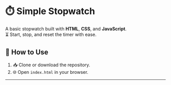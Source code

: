 # ⏱️ Simple Stopwatch

A basic stopwatch built with **HTML**, **CSS**, and **JavaScript**.  
⏳ Start, stop, and reset the timer with ease.

## 🚀 How to Use
1. 📥 Clone or download the repository.
2. 🌐 Open `index.html` in your browser.

---
